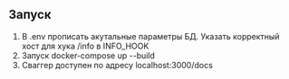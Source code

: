 ## Запуск

1) В .env прописать акутальные параметры БД. Указать корректный хост для хука /info в INFO_HOOK
2) Запуск docker-compose up --build
3) Сваггер доступен по адресу localhost:3000/docs